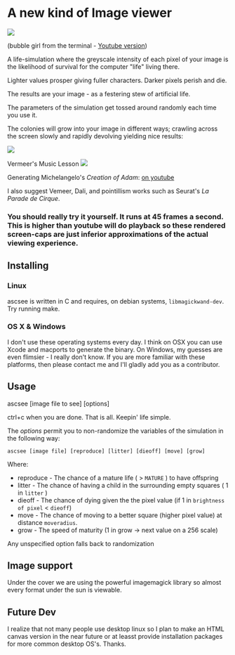 # A new kind of Image viewer 
<img src=http://rt2.me/out.gif>

(bubble girl from the terminal - <a href=http://youtu.be/Opu6qvvbTOs>Youtube version</a>)

A life-simulation where the greyscale intensity of each pixel of your image is the likelihood of survival for the computer "life" living there.  

Lighter values prosper giving fuller characters.
Darker pixels perish and die.

The results are your image - as a festering stew of artificial life.

The parameters of the simulation get tossed around randomly each time you use it.

The colonies will grow into your image in different ways; crawling across the screen slowly and rapidly devolving yielding nice results:

<a href=http://i.imgur.com/tst3rYc.png><img src=http://i.imgur.com/tst3rYcl.jpg></a>

Vermeer's Music Lesson
<a href=http://i.imgur.com/J9rloTj.png><img src=http://i.imgur.com/J9rloTjl.jpg></a>

Generating Michelangelo's *Creation of Adam*: [on youtube](http://youtu.be/H4j-BkwMB20)

I also suggest Vemeer, Dali, and pointillism works such as Seurat's *La Parade de Cirque*.

### You should really try it yourself.  It runs at 45 frames a second. This is higher than youtube will do playback so these rendered screen-caps are just inferior approximations of the actual viewing experience.

## Installing

### Linux
ascsee is written in C and requires, on debian systems, `libmagickwand-dev`. Try running make.

### OS X & Windows
I don't use these operating systems every day.  I think on OSX you can use Xcode and macports to generate the binary.  On Windows, my guesses are even flimsier - I really don't know.  If you are more familiar with these platforms, then please contact me and I'll gladly add you as a contributor.

## Usage

ascsee [image file to see] [options]

ctrl+c when you are done.  That is all.  Keepin' life simple.

The *options* permit you to non-randomize the variables of the simulation in the following way:

    ascsee [image file] [reproduce] [litter] [dieoff] [move] [grow]

Where:

 * reproduce - The chance of a mature life ( > `MATURE` ) to have offspring 
 * litter - The chance of having a child in the surrounding empty squares ( 1 in `litter` )
 * dieoff - The chance of dying given the the pixel value (if 1 in `brightness of pixel` < `dieoff`)
 * move - The chance of moving to a better square (higher pixel value) at distance `moveradius`.
 * grow - The speed of maturity (1 in grow -> next value on a 256 scale)

Any unspecified option falls back to randomization

## Image support

Under the cover we are using the powerful imagemagick library so almost every format under the sun is viewable.

## Future Dev

I realize that not many people use desktop linux so I plan to make an HTML canvas version in the near future or at leasst provide installation packages for more common desktop OS's.  Thanks.
